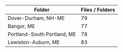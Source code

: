 | Folder                      |   Files / Folders |
|-----------------------------|-------------------|
| Dover-Durham, NH-ME         |                79 |
| Bangor, ME                  |                77 |
| Portland-South Portland, ME |                78 |
| Lewiston-Auburn, ME         |                83 |